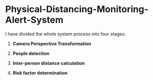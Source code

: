 # Physical-Distancing-Monitoring-Alert-System
I have divided the whole system process into four stages:
1) **Camera Perspective Transformation**

2) **People detection**
3) **Inter-person distance calculation**
4) **Risk factor determination**
